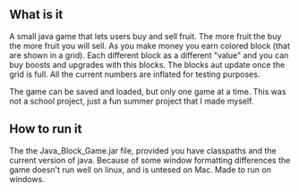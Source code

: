 ## What is it
A small java game that lets users buy and sell fruit. The more fruit the buy the more fruit you will sell. As you make money
you earn colored block (that are shown in a grid). Each different block as a different "value" and you can buy boosts and upgrades
with this blocks. The blocks aut update once the grid is full. All the current numbers are inflated for testing purposes. 

The game can be saved and loaded, but only one game at a time. 
This was not a school project, just a fun summer project that I made myself.

## How to run it 
The the Java_Block_Game.jar file, provided you have classpaths and the current version of java. Because of some window formatting 
differences the game doesn't run well on linux, and is untesed on Mac. Made to run on windows. 
